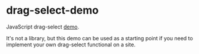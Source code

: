# drag-select-demo

JavaScript drag-select [demo](https://alttiri.github.io/drag-select-demo/index.html).

It's not a library, but this demo can be used as a starting point if you need to implement your own drag-select functional on a site.
